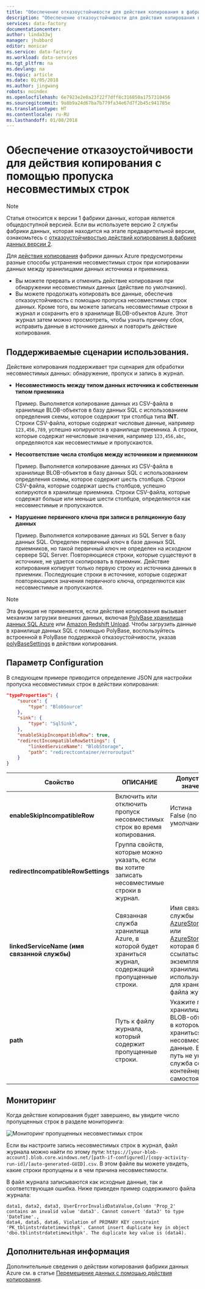 ```yaml
---
title: "Обеспечение отказоустойчивости для действия копирования в фабрике данных Azure с помощью пропуска несовместимых строк | Документация Майкрософт"
description: "Обеспечение отказоустойчивости для действия копирования в фабрике данных Azure с помощью пропуска несовместимых строк во время копирования"
services: data-factory
documentationcenter: 
author: linda33wj
manager: jhubbard
editor: monicar
ms.service: data-factory
ms.workload: data-services
ms.tgt_pltfrm: na
ms.devlang: na
ms.topic: article
ms.date: 01/05/2018
ms.author: jingwang
robots: noindex
ms.openlocfilehash: 6e7923e2e0a23f22f7dff8c316050a1757310456
ms.sourcegitcommit: 9a8b9a24d67ba7b779fa34e67d7f2b45c941785e
ms.translationtype: HT
ms.contentlocale: ru-RU
ms.lasthandoff: 01/08/2018
---
```

# <a name="add-fault-tolerance-in-copy-activity-by-skipping-incompatible-rows"></a>Обеспечение отказоустойчивости для действия копирования с помощью пропуска несовместимых строк
> [!NOTE]
> Статья относится к версии 1 фабрики данных, которая является общедоступной версией. Если вы используете версию 2 службы фабрики данных, которая находится на этапе предварительной версии, ознакомьтесь с [отказоустойчивостью действий копирования в фабрике данных версии 2](../copy-activity-fault-tolerance.md).

Для [действия копирования](data-factory-data-movement-activities.md) фабрики данных Azure предусмотрены разные способы устранения несовместимых строк при копировании данных между хранилищами данных источника и приемника.

- Вы можете прервать и отменить действие копирования при обнаружении несовместимых данных (действие по умолчанию).
- Вы можете продолжать копировать все данные, обеспечив отказоустойчивость с помощью пропуска несовместимых строк данных. Кроме того, вы можете записать несовместимые строки в журнал и сохранить его в хранилище BLOB-объектов Azure. Этот журнал затем можно просмотреть, чтобы узнать причину сбоя, исправить данные в источнике данных и повторить действие копирования.

## <a name="supported-scenarios"></a>Поддерживаемые сценарии использования.
Действие копирования поддерживает три сценария для обработки несовместимых данных: обнаружение, пропуск и запись в журнал.

- **Несовместимость между типом данных источника и собственным типом приемника**

    Пример. Выполняется копирование данных из CSV-файла в хранилище BLOB-объектов в базу данных SQL с использованием определения схемы, которое содержит три столбца типа **INT**. Строки CSV-файла, которые содержат числовые данные, например `123,456,789`, успешно копируются в хранилище приемника. А строки, которые содержат нечисловые значения, например `123,456,abc`, определяются как несовместимые и пропускаются.

- **Несоответствие числа столбцов между источником и приемником**

    Пример. Выполняется копирование данных из CSV-файла в хранилище BLOB-объектов в базу данных SQL с использованием определения схемы, которое содержит шесть столбцов. Строки CSV-файла, которые содержат шесть столбцов, успешно копируются в хранилище приемника. Строки CSV-файла, которые содержат больше или меньше шести столбцов, определяются как несовместимые и пропускаются.

- **Нарушение первичного ключа при записи в реляционную базу данных**

    Пример. Выполняется копирование данных из SQL Server в базу данных SQL. Определен первичный ключ в базе данных SQL приемников, но такой первичный ключ не определен на исходном сервере SQL Server. Повторяющиеся строки, которые существуют в источнике, не удается скопировать в приемник. Действие копирования копирует только первую строку из источника данных в приемник. Последующие строки в источнике, которые содержат повторяющиеся значения первичного ключа, определяются как несовместимые и пропускаются.

>[!NOTE]
>Эта функция не применяется, если действие копирования вызывает механизм загрузки внешних данных, включая [PolyBase хранилища данных SQL Azure](data-factory-azure-sql-data-warehouse-connector.md#use-polybase-to-load-data-into-azure-sql-data-warehouse) или [Amazon Redshift Unload](data-factory-amazon-redshift-connector.md#use-unload-to-copy-data-from-amazon-redshift). Чтобы загрузить данные в хранилище данных SQL с помощью PolyBase, воспользуйтесь встроенной в PolyBase поддержкой отказоустойчивости, указав [polyBaseSettings](data-factory-azure-sql-data-warehouse-connector.md#sqldwsink) в действии копирования.

## <a name="configuration"></a>Параметр Configuration
В следующем примере приводится определение JSON для настройки пропуска несовместимых строк в действии копирования:

```json
"typeProperties": {
    "source": {
        "type": "BlobSource"
    },
    "sink": {
        "type": "SqlSink",
    },         
    "enableSkipIncompatibleRow": true,           
    "redirectIncompatibleRowSettings": {
        "linkedServiceName": "BlobStorage",
        "path": "redirectcontainer/erroroutput"
    }
}
```

| Свойство | ОПИСАНИЕ | Допустимые значения | Обязательно |
| --- | --- | --- | --- |
| **enableSkipIncompatibleRow** | Включить или отключить пропуск несовместимых строк во время копирования. | Истина<br/>False (по умолчанию) | Нет  |
| **redirectIncompatibleRowSettings** | Группа свойств, которые можно указать, если вы хотите записать несовместимые строки в журнал. | &nbsp; | Нет  |
| **linkedServiceName (имя связанной службы)** | Связанная служба хранилища Azure, в которой будет храниться журнал, содержащий пропущенные строки. | Имя связанной службы [AzureStorage](data-factory-azure-blob-connector.md#azure-storage-linked-service) или [AzureStorageSas](data-factory-azure-blob-connector.md#azure-storage-sas-linked-service), которая будет ссылаться на экземпляр хранилища, используемый для хранения файла журнала. | Нет  |
| **path** | Путь к файлу журнала, который содержит пропущенные строки. | Укажите путь к хранилищу BLOB-объектов, в котором будут храниться несовместимые данные. Если путь не указан, служба создаст контейнер самостоятельно. | Нет  |

## <a name="monitoring"></a>Мониторинг
Когда действие копирования будет завершено, вы увидите число пропущенных строк в разделе мониторинга:

![Мониторинг пропущенных несовместимых строк](./media/data-factory-copy-activity-fault-tolerance/skip-incompatible-rows-monitoring.png)

Если вы настроите запись несовместимых строк в журнал, файл журнала можно найти по этому пути: `https://[your-blob-account].blob.core.windows.net/[path-if-configured]/[copy-activity-run-id]/[auto-generated-GUID].csv`. В этом файле вы можете увидеть, какие строки пропущены и в чем причина несовместимости.

В файл журнала записываются как исходные данные, так и соответствующая ошибка. Ниже приведен пример содержимого файла журнала:
```
data1, data2, data3, UserErrorInvalidDataValue,Column 'Prop_2' contains an invalid value 'data3'. Cannot convert 'data3' to type 'DateTime'.,
data4, data5, data6, Violation of PRIMARY KEY constraint 'PK_tblintstrdatetimewithpk'. Cannot insert duplicate key in object 'dbo.tblintstrdatetimewithpk'. The duplicate key value is (data4).
```

## <a name="next-steps"></a>Дополнительная информация
Дополнительные сведения о действии копирования фабрики данных Azure см. в статье [Перемещение данных с помощью действия копирования](data-factory-data-movement-activities.md).
